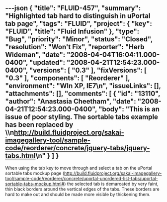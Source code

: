 ---json
{
  "title": "FLUID-457",
  "summary": "Highlighted tab hard to distinguish in uPortal tab page",
  "tags": "FLUID",
  "project": {
    "key": "FLUID",
    "title": "Fluid Infusion"
  },
  "type": "Bug",
  "priority": "Minor",
  "status": "Closed",
  "resolution": "Won't Fix",
  "reporter": "Herb Wideman",
  "date": "2008-04-04T16:04:11.000-0400",
  "updated": "2008-04-21T12:54:23.000-0400",
  "versions": [
    "0.3"
  ],
  "fixVersions": [
    "0.3"
  ],
  "components": [
    "Reorderer"
  ],
  "environment": "WIn XP, IE7\n",
  "issueLinks": [],
  "attachments": [],
  "comments": [
    {
      "id": "13110",
      "author": "Anastasia Cheetham",
      "date": "2008-04-21T12:54:23.000-0400",
      "body": "This is an issue of poor styling. The sortable tabs example has been replaced by \\\n<http://build.fluidproject.org/sakai-imagegallery-tool/sample-code/reorderer/concrete/jquery-tabs/jquery-tabs.html>\n"
    }
  ]
}
---
When using the tab key to move through and select a tab on the uPortal sortable tabs mockup page (<http://build.fluidproject.org/sakai-imagegallery-tool/sample-code/reorderer/concrete/uportal-unordered-list-tabs/uportal-sortable-tabs-mockup.html#>) the selected tab is demarcated by very faint, thin black borders around the vertical edges of the tabs. These borders are hard to make out and should be made more visible by thickening them.

        